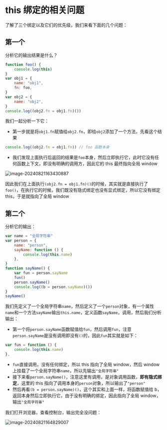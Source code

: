 # this 绑定的相关问题

了解了三个绑定以及它们的优先级，我们来看下面的几个问题：

## 第一个

分析它的输出结果是什么？

```js
function foo() {
	console.log(this)
}
var obj1 = {
	name: "obj1",
	fn: foo,
}
var obj2 = {
	name: "obj2",
}
console.log((obj2.fn = obj1.fn)())
```

我们一起分析一下它：

- 第一步就是将`obj1.fn`赋值给`obj2.fn`，即给`obj2`添加了一个方法，先看这个结果

```js
console.log((obj2.fn = obj1.fn)) // foo 函数本身
```

- 我们发现上面执行后返回的结果是`foo`本身，然后立即执行它，此时它没有任何函数上下文，即没有明确的调用方，因此它的 this 最终指向全局 window

![image-20240821163430887](https://chen-1320883525.cos.ap-chengdu.myqcloud.com/img/image-20240821163430887.png)

因此我们在上面执行`(obj2.fn = obj1.fn)()`的时候，其实就是直接执行了`foo()`，在执行它的时候，我们既没有隐式绑定也没有显式绑定，所以它没有绑定 this，于是就指向了全局 window

## 第二个

分析它的输出：

```js
var name = "全局字符串"
var person = {
	name: "person",
	sayName: function () {
		console.log(this.name)
	},
}
function sayName() {
	var fun = person.sayName
	fun()
	person.sayName()
	console.log((b = person.sayName)())
}
sayName()
```

我们先定义了一个全局字符串`name`，然后定义了一个`person`对象，有一个属性`name`和一个方法`sayName`输出`this.name`，定义函数`sayName`，调用，然后我们分析输出：

- 第一个将`person.sayName`函数赋值给`fun`，然后调用`fun`，注意`person.sayName`是没有调用即没有`()`的，因此`fun`其实就是如下：

```js
var fun = function () {
	console.log(this.name)
},
```

- `fun`直接调用，没有任何绑定，所以 this 指向了全局 window，然后 window 上挂载了一个全局字符串`name`，所以先输出`"全局字符串"`
- 接下来看`person.sayName()`，注意这里有调用，是对象调用函数，**即有隐式绑定**，这里的 this 指向了调用本身的`person`对象，所以输出了`"person"`
- 然后再看`(b = person.sayName)()`，这个其实和上面一样，将函数赋值给 b，返回本身然后立即执行它，由于没有明确的绑定，因此指向了全局 window，输出`"全局字符串"`

我们打开浏览器，查看控制台，输出完全没问题：

![image-20240821164829007](https://chen-1320883525.cos.ap-chengdu.myqcloud.com/img/image-20240821164829007.png)
